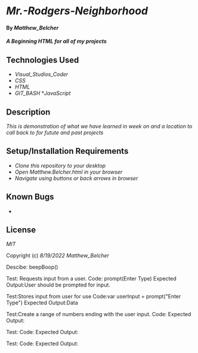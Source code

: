 # _Mr.-Rodgers-Neighborhood_

#### By _Matthew_Belcher_

#### _A Beginning HTML for all of my projects_

## Technologies Used

* _Visual_Studios_Coder_
* _CSS_
* _HTML_
* _GIT_BASH_
*_JavaScript_

## Description

_This is demonstration of what we have learned in week on and a location to call back to for futute and past projects_

## Setup/Installation Requirements

* _Clone this repository to your desktop_
* _Open Matthew.Belcher.html in your browser_
* _Navigate using buttons or back arrows in browser_

## Known Bugs
* 


## License

_MIT_

Copyright (c) _8/19/2022_ _Matthew_Belcher_


Descibe: beepBoop()

Test: Requests input from a user.
Code: prompt(Enter Type)
Expected Output:User should be prompted for input.

Test:Stores input from user for use
Code:var userInput = prompt("Enter Type")
Expected Output:Data

Test:Create a range of numbers ending with the user input.
Code:
Expected Output:

Test:
Code:
Expected Output:

Test:
Code:
Expected Output: